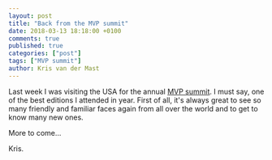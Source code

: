 ```yaml
---
layout: post
title: "Back from the MVP summit"
date: 2018-03-13 18:18:00 +0100
comments: true
published: true
categories: ["post"]
tags: ["MVP summit"]
author: Kris van der Mast
---
```

Last week I was visiting the USA for the annual [MVP summit](https://mvp.microsoft.com/summit). I must say, one of the best editions I attended in year. First of all, it's always great to see so many friendly and familiar faces again from all over the world and to get to know many new ones.  

More to come...

Kris.